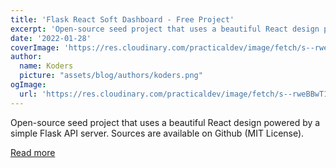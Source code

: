 ```yaml
---
title: 'Flask React Soft Dashboard - Free Project'
excerpt: 'Open-source seed project that uses a beautiful React design powered by a simple Flask API server. Sources are available on Github (MIT License).'
date: '2022-01-28'
coverImage: 'https://res.cloudinary.com/practicaldev/image/fetch/s--rweBBwT1--/c_imagga_scale,f_auto,fl_progressive,h_420,q_auto,w_1000/https://dev-to-uploads.s3.amazonaws.com/uploads/articles/2aokyoaic0b397trbc5q.jpg'
author:
  name: Koders
  picture: "assets/blog/authors/koders.png"
ogImage:
  url: 'https://res.cloudinary.com/practicaldev/image/fetch/s--rweBBwT1--/c_imagga_scale,f_auto,fl_progressive,h_420,q_auto,w_1000/https://dev-to-uploads.s3.amazonaws.com/uploads/articles/2aokyoaic0b397trbc5q.jpg'
---
```


Open-source seed project that uses a beautiful React design powered by a simple Flask API server. Sources are available on Github (MIT License).

[Read more](https://dev.to/sm0ke/flask-react-soft-dashboard-free-project-220k)
